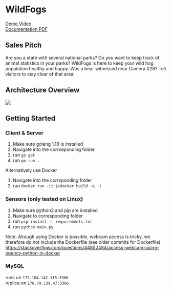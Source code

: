 # WildFogs
[Demo Video](https://raw.githubusercontent.com/WildFogs/WildFogs/main/demo/Demonstration.mp4)<br>
[Documentation PDF](documentation/Prototyping%20Assignment.pdf)

## Sales Pitch
Are you a state with several national parks?
Do you want to keep track of animal statistics in your parks?
WildFogs is here to keep your wild hog population healthy and happy.
Was a bear witnessed near Camera #26?
Tell visitors to stay clear of that area!

## Architecture Overview
![](image/architecture.png)

## Getting Started
### Client & Server
1. Make sure golang 1.18 is installed
2. Navigate into the corrseponding folder
3. run `go get`
4. run `go run .`

Alternatively use Docker
1. Navigate into the corrsponding folder
2. run `docker run -it $(docker build -q .)`

### Sensors (only tested on Linux)
1. Make sure python3 and pip are installed
2. Navigate to corresponding folder
3. run `pip install -r requirements.txt`
4. run `python main.py`

Note: Altough using Docker is possible, webcam access is tricky, we therefore do not include the Dockerfile (see older commits for Dockerfile)
https://stackoverflow.com/questions/44852484/access-webcam-using-opencv-python-in-docker


### MySQL
runs on `172.104.142.115:3306`<br>
replica on `178.79.139.47:3306`
